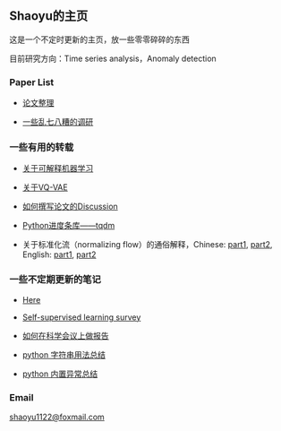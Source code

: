 ## Shaoyu的主页

这是一个不定时更新的主页，放一些零零碎碎的东西

目前研究方向：Time series analysis，Anomaly detection

### Paper List

+ [论文整理](./paperlist.md)

+ [一些乱七八糟的调研](./surveys.md)


### 一些有用的转载

+ [关于可解释机器学习](https://zhpmatrix.github.io/2019/07/19/interpretable-model/)

+ [关于VQ-VAE](https://www.spaces.ac.cn/archives/6760)

+ [如何撰写论文的Discussion](https://mitcommlab.mit.edu/broad/commkit/journal-article-discussion/)

+ [Python进度条库——tqdm](https://www.jianshu.com/p/21cf48be6bf6)

+ 关于标准化流（normalizing flow）的通俗解释，Chinese: [part1](https://www.jianshu.com/p/66393cebe8ba), [part2](https://www.jianshu.com/p/db72c38233f3), English: [part1](https://blog.evjang.com/2018/01/nf2.html), [part2](https://blog.evjang.com/2018/01/nf1.html)


### 一些不定期更新的笔记

+ [Here](./notes/notes.md)

+ [Self-supervised learning survey](./notes/self_supervised_learning_survey.md)

+ [如何在科学会议上做报告](./notes/nature.md)

+ [python 字符串用法总结](https://mp.weixin.qq.com/s/dTrW68RjQ6K0nO5CPWUjlA)

+ [python 内置异常总结](https://www.cnblogs.com/nmb-musen/p/10856023.html)


### Email

shaoyu1122@foxmail.com
